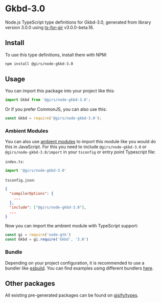 
# Gkbd-3.0

Node.js TypeScript type definitions for Gkbd-3.0, generated from library version 3.0.0 using [ts-for-gir](https://github.com/gjsify/ts-for-gir) v3.0.0-beta.16.

## Install

To use this type definitions, install them with NPM:
```bash
npm install @girs/node-gkbd-3.0
```

## Usage

You can import this package into your project like this:
```ts
import Gkbd from '@girs/node-gkbd-3.0';
```

Or if you prefer CommonJS, you can also use this:
```ts
const Gkbd = require('@girs/node-gkbd-3.0');
```

### Ambient Modules

You can also use [ambient modules](https://github.com/gjsify/ts-for-gir/tree/main/packages/cli#ambient-modules) to import this module like you would do this in JavaScript.
For this you need to include `@girs/node-gkbd-3.0` or `@girs/node-gkbd-3.0/import` in your `tsconfig` or entry point Typescript file:

`index.ts`:
```ts
import '@girs/node-gkbd-3.0'
```

`tsconfig.json`:
```json
{
  "compilerOptions": {
    ...
  },
  "include": ["@girs/node-gkbd-3.0"],
  ...
}
```

Now you can import the ambient module with TypeScript support: 

```ts
const gi = require('node-gtk')
const Gkbd = gi.require('Gkbd', '3.0')
```



### Bundle

Depending on your project configuration, it is recommended to use a bundler like [esbuild](https://esbuild.github.io/). You can find examples using different bundlers [here](https://github.com/gjsify/ts-for-gir/tree/main/examples).

## Other packages

All existing pre-generated packages can be found on [gjsify/types](https://github.com/gjsify/types).

